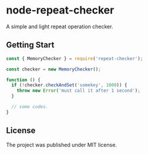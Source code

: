 # node-repeat-checker

A simple and light repeat operation checker.

## Getting Start

```js
const { MemoryChecker } = require('repeat-checker');

const checker = new MemoryChecker();

function () {
  if (!checker.checkAndSet('somekey', 1000)) {
    throw new Error('must call it after 1 second');
  }

  // some codes.
}
```

## License

The project was published under MIT license.
